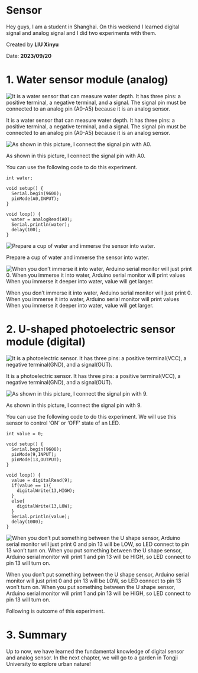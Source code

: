 # Sensor


Hey guys, I am a student in Shanghai. On this weekend I learned digital signal and analog signal and I did two experiments with them.

Created by **LIU Xinyu**

Date: **2023/09/20**


# 1. Water sensor module (analog)

![It is a water sensor that can measure water depth. It has three pins: a positive terminal, a negative terminal, and a signal. The signal pin must be connected to an analog pin (A0-A5) because it is an analog sensor.](Sensor%205db77d3837564ca3a05379eff5cf14a1/Untitled.jpeg)

It is a water sensor that can measure water depth. It has three pins: a positive terminal, a negative terminal, and a signal. The signal pin must be connected to an analog pin (A0-A5) because it is an analog sensor.

![As shown in this picture, I connect the signal pin with A0.](.images/analog1.jpeg)

As shown in this picture, I connect the signal pin with A0.

 You can use the following code to do this experiment.

```arduino
int water;

void setup() {
  Serial.begin(9600);
  pinMode(A0,INPUT);
}

void loop() {
  water = analogRead(A0);
  Serial.println(water);
  delay(100);
}
```

![Prepare a cup of water and immerse the sensor into water.](Sensor%205db77d3837564ca3a05379eff5cf14a1/Untitled%202.jpeg)

Prepare a cup of water and immerse the sensor into water.

![When you don’t immerse it into water, Arduino serial monitor will just print 0.
When you immerse it into water, Arduino serial monitor will print values
When you immerse it deeper into water, value will get larger.](Sensor%205db77d3837564ca3a05379eff5cf14a1/Untitled.png)

When you don’t immerse it into water, Arduino serial monitor will just print 0.
When you immerse it into water, Arduino serial monitor will print values
When you immerse it deeper into water, value will get larger.

# 2. U-shaped photoelectric sensor module (digital)

![It is a photoelectric sensor. It has three pins: a positive terminal(VCC), a negative terminal(GND), and a signal(OUT).](Sensor%205db77d3837564ca3a05379eff5cf14a1/Untitled%203.jpeg)

It is a photoelectric sensor. It has three pins: a positive terminal(VCC), a negative terminal(GND), and a signal(OUT).

![As shown in this picture, I connect the signal pin with 9.](Sensor%205db77d3837564ca3a05379eff5cf14a1/Untitled%204.jpeg)

As shown in this picture, I connect the signal pin with 9.

 You can use the following code to do this experiment. We will use this sensor to control ‘ON’ or ‘OFF’ state of an LED.

```arduino
int value = 0;

void setup() {
  Serial.begin(9600);
  pinMode(9,INPUT);
  pinMode(13,OUTPUT);
}

void loop() {
  value = digitalRead(9);
  if(value == 1){
    digitalWrite(13,HIGH);
  }
  else{
    digitalWrite(13,LOW);
  }
  Serial.println(value);
  delay(1000);
}
```

![When you don’t put something between the U shape sensor, Arduino serial monitor will just print 0 and pin 13 will be LOW, so LED connect to pin 13 won’t turn on.
When you put something between the U shape sensor, Arduino serial monitor will print 1 and pin 13 will be HIGH, so LED connect to pin 13 will turn on.](Sensor%205db77d3837564ca3a05379eff5cf14a1/Untitled%201.png)

When you don’t put something between the U shape sensor, Arduino serial monitor will just print 0 and pin 13 will be LOW, so LED connect to pin 13 won’t turn on.
When you put something between the U shape sensor, Arduino serial monitor will print 1 and pin 13 will be HIGH, so LED connect to pin 13 will turn on.

Following is outcome of this experiment.

# 3. Summary

Up to now, we have learned the fundamental knowledge of digital sensor and analog sensor. In the next chapter, we will go to a garden in Tongji University to explore urban nature!

